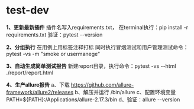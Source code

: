 # test-dev
**1、更新最新插件**
插件名写入requirements.txt，
在terminal执行：pip install -r requirements.txt
验证：pytest --version

**2、分组执行**
在用例上用标签注释打标
同时执行冒烟测试和用户管理测试命令：pytest -vs -m "smoke or usermanege"

**3、自动生成简单测试报告**
新建report目录，执行命令：pytest -vs --html ./report/report.html

**4、生产allure报告**
a、下载 https://github.com/allure-framework/allure2/releases
b、解压并运行 /bin/allure
c、配置环境变量 PATH=${PATH}:/Applications/allure-2.17.3/bin
d、验证：allure --version
